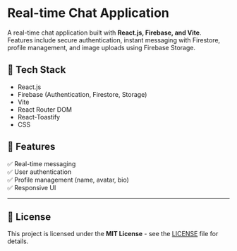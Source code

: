 # Real-time Chat Application

A real-time chat application built with **React.js, Firebase, and Vite**.  
Features include secure authentication, instant messaging with Firestore, profile management, and image uploads using Firebase Storage.  

## 🚀 Tech Stack
- React.js  
- Firebase (Authentication, Firestore, Storage)  
- Vite  
- React Router DOM  
- React-Toastify  
- CSS  

## 📌 Features
✅ Real-time messaging  
✅ User authentication  
✅ Profile management (name, avatar, bio)  
✅ Responsive UI  

---

## 📜 License
This project is licensed under the **MIT License** - see the [LICENSE](LICENSE) file for details.
